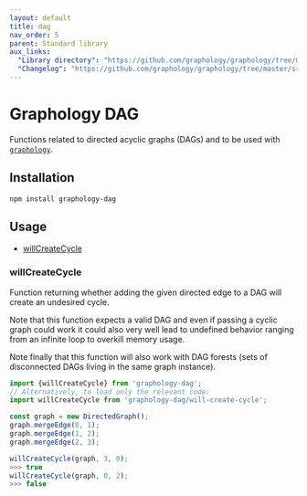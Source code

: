 ```yaml
---
layout: default
title: dag
nav_order: 5
parent: Standard library
aux_links:
  "Library directory": "https://github.com/graphology/graphology/tree/master/src/dag"
  "Changelog": "https://github.com/graphology/graphology/tree/master/src/dag/CHANGELOG.md"
---
```


# Graphology DAG

Functions related to directed acyclic graphs (DAGs) and to be used with [`graphology`](..).

## Installation

```
npm install graphology-dag
```

## Usage

- [willCreateCycle](#willcreatecycle)

### willCreateCycle

Function returning whether adding the given directed edge to a DAG will create an undesired cycle.

Note that this function expects a valid DAG and even if passing a cyclic graph could work it could also very well lead to undefined behavior ranging from an infinite loop to overkill memory usage.

Note finally that this function will also work with DAG forests (sets of disconnected DAGs living in the same graph instance).

```js
import {willCreateCycle} from 'graphology-dag';
// Alternatively, to load only the relevant code:
import willCreateCycle from 'graphology-dag/will-create-cycle';

const graph = new DirectedGraph();
graph.mergeEdge(0, 1);
graph.mergeEdge(1, 2);
graph.mergeEdge(2, 3);

willCreateCycle(graph, 3, 0);
>>> true
willCreateCycle(graph, 0, 2);
>>> false
```

